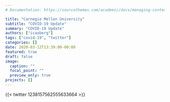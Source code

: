 ```yaml
---
# Documentation: https://sourcethemes.com/academic/docs/managing-content/

title: "Carnegie Mellon University"
subtitle: "COVID-19 Update"
summary: "COVID-19 Update"
authors: ["icaoberg"]
tags: ["covid-19", "twitter"]
categories: []
date: 2020-03-12T13:39:00-00:00
featured: true
draft: false
image:
  caption: ""
  focal_point: ""
  preview_only: true
projects: []
---
```


{{< twitter 1238157562555633664 >}}
